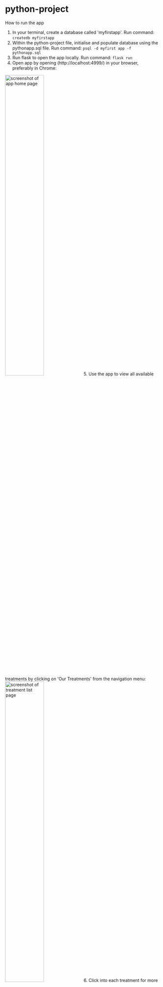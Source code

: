 # python-project

How to run the app

1. In your terminal, create a database called 'myfirstapp'.
Run command:
```createdb myfirstapp```
2. Within the python-project file, initialise and populate database using the pythonapp.sql file.
Run command:
```psql -d myfirst app -f pythonapp.sql```
3. Run flask to open the app locally.
Run command:
```flask run```
4. Open app by opening (http://localhost:4999/) in your browser, preferably in Chrome:
<img src="screenshots/homepage.png" alt="screenshot of app home page" height="50%">
5. Use the app to view all available treatments by clicking on 'Our Treatments' from the navigation menu:
<img src="screenshots/treatments.png" alt="screenshot of treatment list page" height="50%">
6. Click into each treatment for more information.
7. Click 'Book' from the individual treatment page or 'Book Now' from the navigation buttons to be taken to a booking form:
<img src="screenshots/bookingform.png" alt="screenshot of booking page" height="50%">
8. To view all bookings made, click on 'My Bookings':
<img src="screenshots/bookings.png" alt="screenshot of all bookings page" height="50%">
9. Here you have the option to amend or cancel your booking.
10. To exit the app, end flask.
Run command:
Ctrl and C
